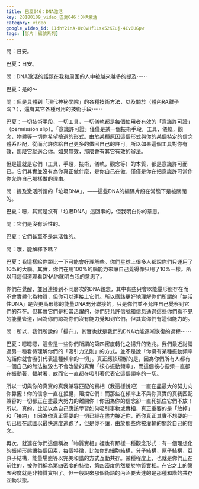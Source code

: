 ```yaml
---
title: 巴夏046：DNA激活
key: 20180109_video_巴夏046：DNA激活
category: video
google_video_id: 11dhY21nA-UzOvHf1Lsx52KZuj-4Cv0UGpw
tags: [影片｜編號系列]
---
```


問：日安。

巴夏：日安。

問：DNA激活的話題在我和周圍的人中被越來越多的提及⋯⋯

巴夏：是的～

問：但是具體到「現代神秘學院」的各種技術方法，以及關於（體內RA離子滴？），還有其它各種可用的技術手段⋯⋯

巴夏：一切技術手段，一切工具，一切儀軌都是每個使用者有效的「意識許可證」（permission slip）。「意識許可證」僅僅是某一個技術手段，工具，儀軌，觀念，物體等一切你希望撿選的形式。由於某種原因這個形式與你的某個特定的信念體系匹配，從而允許你給自己更多的做回自己的許可。所以如果這個工具對你有效，那麼它就適合你。如果無效，那麼會有其它有效的辦法。

但是這就是它們（工具，手段，技術，儀軌，觀念等）的本質，都是意識許可而已。它們其實並沒有為你真正做什麼，是你自己在做。僅僅是你在把意識許可當作你允許自己那樣做的理由。

問：提及激活所謂的「垃圾DNA」，——這些DNA的編碼片段在常態下是被關閉的。

巴夏：嗯，其實是沒有「垃圾DNA」這回事的，但我明白你的意思。

問：它們是沒有活性的。

巴夏：它們甚至不是無活性的。

問：哦，能解釋下嗎？

巴夏：我這樣給你類比一下可能會好理解些。你們星球上很多人都說你們只運用了10%的大腦。其實，你們在用100%的腦能力來讓自己覺得像只用了10%一樣。所以用這個道理看DNA你就明白我的意思了。

你們在覺醒，並且連接到不同層次的DNA觀念，其中有些只會以能量形態存在而不會實體化為物質，但你可以連接上它們。所以應該更好地理解你們所謂的「無活性DNA」是與更高形態的能量DNA充分聯接的，只是你們並不允許自己覺察到它們的存在。但其實它們是相當活躍的，你們只允許信號和信息通過這些你們看不見的能量管道，因為你們認為你們沒有能力覺知到它們，但其實你們有這個能力的。

問：所以，我們所說的「揚升」，其實也就是我們的DNA功能逐漸恢復的過程⋯⋯

巴夏：嗯嗯嗯，這些是一些你們所謂的第四密度轉化之揚升的徵兆。我們最近討論過另一種看待理解你們的「吸引力法則」的方式。並不是說「你擁有某種振動頻率的話你就會吸引代表這種頻率的一切」。真正應該理解的是，因為你們所有人都有一個自己的無法摧毀也不會改變的真實「核心振動頻率」，而這個核心振頻一直都在振動著，輻射著，故而它一直都在吸引著代表它這個頻率的一切。

所以一切與你的真實的真我兼容匹配的實相（我這樣說吧）一直在盡最大的努力向你靠攏！你的信念一直在拒絕，阻擋它們！而那些在頻率上不與你真實的真我匹配兼容的一切都正在盡最大努力的離開你！你因為你的信念卻一直死抓住它們不放！所以，真的，比起以為自己應該學習如何吸引事物或實相，真正重要的是「放掉」和「接納」！因為你真正需要的一切已經在盡力接近你，而你真正其實不想要的一切已經在試圖以最快速度逃跑了，但是你不讓，由於那些你被灌輸的關於自己的信念。

再次，就連在你們這個稱為「物質實相」裡也有那樣一種觀念形式：有一個理想化的振頻形態讓每個因素，每個特徵，比如你的細胞結構，分子結構，原子結構，亞原子結構，能量場態等以完美和諧的方式互動共存。某種程度上，也就是你們正在前往的，被你們稱為第四密度的特徵，第四密度仍然屬於物質實相。在它之上的第五密度就是非物質實相了。但一般說來那個術語的內涵要表達的是那種和諧的共存互動狀態。
